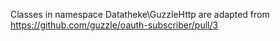 Classes in namespace Datatheke\GuzzleHttp are adapted from https://github.com/guzzle/oauth-subscriber/pull/3
